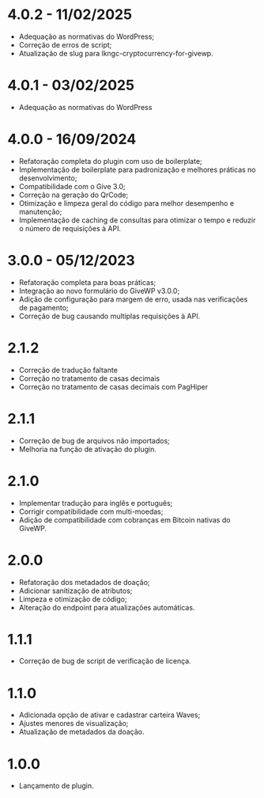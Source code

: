 # 4.0.2 - 11/02/2025
* Adequação as normativas do WordPress;
* Correção de erros de script;
* Atualização de slug para lkngc-cryptocurrency-for-givewp.

# 4.0.1 - 03/02/2025
* Adequação as normativas do WordPress

# 4.0.0 - 16/09/2024

* Refatoração completa do plugin com uso de boilerplate;
* Implementação de boilerplate para padronização e melhores práticas no desenvolvimento;
* Compatibilidade com o Give 3.0;
* Correção na geração do QrCode;
* Otimização e limpeza geral do código para melhor desempenho e manutenção;
* Implementação de caching de consultas para otimizar o tempo e reduzir o número de requisições à API.

# 3.0.0 - 05/12/2023

* Refatoração completa para boas práticas;
* Integração ao novo formulário do GiveWP v3.0.0;
* Adição de configuração para margem de erro, usada nas verificações de pagamento;
* Correção de bug causando multiplas requisições à API.

# 2.1.2

* Correção de tradução faltante
* Correção no tratamento de casas decimais
* Correção no tratamento de casas decimais com PagHiper

# 2.1.1

* Correção de bug de arquivos não importados;
* Melhoria na função de ativação do plugin.

# 2.1.0

* Implementar tradução para inglês e português;
* Corrigir compatibilidade com multi-moedas;
* Adição de compatibilidade com cobranças em Bitcoin nativas do GiveWP.

# 2.0.0

* Refatoração dos metadados de doação;
* Adicionar sanitização de atributos;
* Limpeza e otimização de código;
* Alteração do endpoint para atualizações automáticas.

# 1.1.1

* Correção de bug de script de verificação de licença.

# 1.1.0

* Adicionada opção de ativar e cadastrar carteira Waves;
* Ajustes menores de visualização;
* Atualização de metadados da doação.

# 1.0.0

* Lançamento de plugin.
